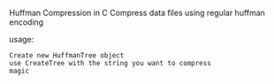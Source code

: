  Huffman Compression in C
Compress data files using regular huffman encoding

usage:

    Create new HuffmanTree object
    use CreateTree with the string you want to compress
    magic
